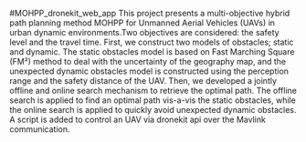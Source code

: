 #MOHPP_dronekit_web_app
This project presents a multi-objective hybrid path planning method MOHPP for Unmanned Aerial Vehicles (UAVs) in urban dynamic environments.Two objectives are considered: the safety level and the travel time. First, we construct two models of obstacles; static and dynamic. The static obstacles model is based on Fast Marching Square (FM²) method to deal with the uncertainty of the geography map, and the unexpected dynamic obstacles model is constructed using the perception range and the safety distance of the UAV. Then, we developed a jointly offline and online search mechanism to retrieve the optimal path. The offline search is applied to find an optimal path vis-a-vis the static obstacles, while the online search is applied to quickly avoid unexpected dynamic obstacles. 
A script is added to control an UAV via dronekit api over the Mavlink communication.
